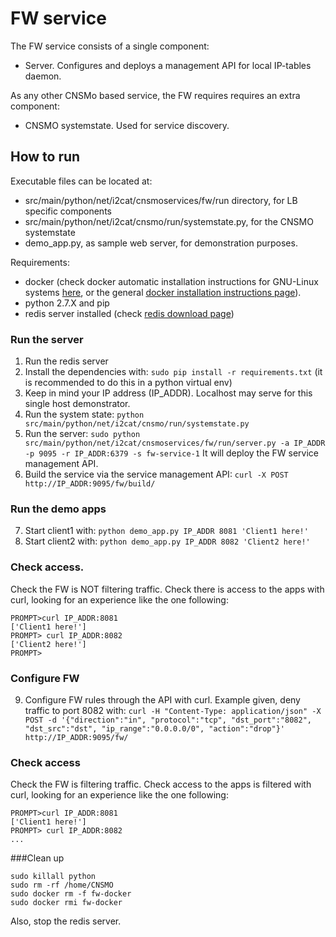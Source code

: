 # FW service

The FW service consists of a single component:
* Server. Configures and deploys a management API for local IP-tables daemon.

As any other CNSMo based service, the FW requires requires an extra component:
* CNSMO systemstate. Used for service discovery.


## How to run

Executable files can be located at:
* src/main/python/net/i2cat/cnsmoservices/fw/run directory, for LB specific components
* src/main/python/net/i2cat/cnsmo/run/systemstate.py, for the CNSMO systemstate
* demo_app.py, as sample web server, for demonstration purposes.

Requirements:
* docker (check docker automatic installation instructions for GNU-Linux systems [here](https://docs.docker.com/engine/getstarted/linux_install_help/), or the general [docker installation instructions page](https://docs.docker.com/engine/installation/)).
* python 2.7.X and pip
* redis server installed (check [redis download page](https://redis.io/download))


### Run the server
1. Run the redis server
2. Install the dependencies with: ```sudo pip install -r requirements.txt```
(it is recommended to do this in a python virtual env)
3. Keep in mind your IP address (IP_ADDR). Localhost may serve for this single host demonstrator.
4. Run the system state: ```python src/main/python/net/i2cat/cnsmo/run/systemstate.py```
5. Run the server: ```sudo python src/main/python/net/i2cat/cnsmoservices/fw/run/server.py -a IP_ADDR -p 9095 -r IP_ADDR:6379 -s fw-service-1```
It will deploy the FW service management API.
6. Build the service via the service management API: ```curl -X POST http://IP_ADDR:9095/fw/build/```

### Run the demo apps

7. Start client1 with: ```python demo_app.py IP_ADDR 8081 'Client1 here!'```
8. Start client2 with: ```python demo_app.py IP_ADDR 8082 'Client2 here!'```


### Check access.
Check the FW is NOT filtering traffic.
Check there is access to the apps with curl, looking for an experience like the one following:
```
PROMPT>curl IP_ADDR:8081
['Client1 here!']
PROMPT> curl IP_ADDR:8082
['Client2 here!']
PROMPT> 
```

### Configure FW 
9. Configure FW rules through the API with curl.
 Example given, deny traffic to port 8082 with: ```curl -H "Content-Type: application/json" -X POST -d '{"direction":"in", "protocol":"tcp", "dst_port":"8082", "dst_src":"dst", "ip_range":"0.0.0.0/0", "action":"drop"}' http://IP_ADDR:9095/fw/```

### Check access
Check the FW is filtering traffic.
Check access to the apps is filtered with curl, looking for an experience like the one following:
```
PROMPT>curl IP_ADDR:8081
['Client1 here!']
PROMPT> curl IP_ADDR:8082
...
```

###Clean up
```
sudo killall python
sudo rm -rf /home/CNSMO
sudo docker rm -f fw-docker
sudo docker rmi fw-docker
```
Also, stop the redis server.
